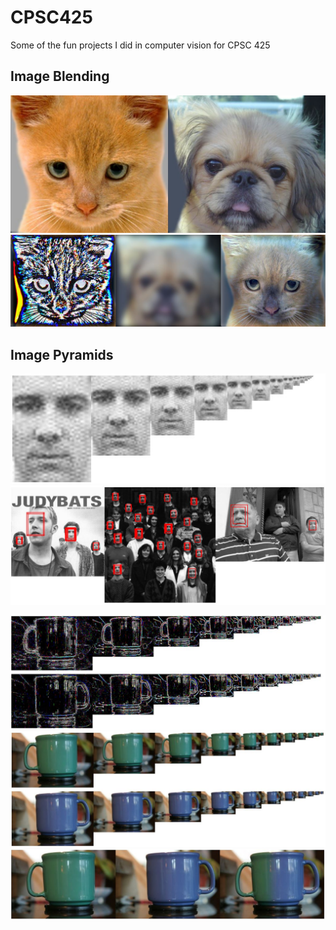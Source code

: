 # CPSC425
Some of the fun projects I did in computer vision for CPSC 425

## Image Blending
![](assets/catdog.JPG)
![](assets/image_blending.JPG)

## Image Pyramids
![](assets/feature_pyramid.JPG)
![](assets/face_detection.JPG)

![](assets/laplacian_pyramid.JPG)
![](assets/gaussian_pyramid.JPG)
![](assets/image_composing.JPG)
